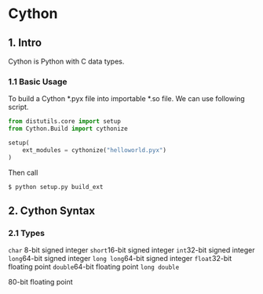 # Cython

## 1. Intro
Cython is Python with C data types.

### 1.1 Basic Usage
To build a Cython *.pyx file into importable *.so file. We can use following script.

```python
from distutils.core import setup
from Cython.Build import cythonize

setup(
    ext_modules = cythonize("helloworld.pyx")
)
```

Then call
```
$ python setup.py build_ext
```

## 2. Cython Syntax

### 2.1 Types

`char` 8-bit signed integer
`short`16-bit signed integer
`int`32-bit signed integer
`long`64-bit signed integer
`long long`64-bit signed integer
`float`32-bit floating point
`double`64-bit floating point
`long double`

80-bit floating point

<!--stackedit_data:
eyJoaXN0b3J5IjpbLTE1NzYzNTQzNTgsLTE0MjQ4MTMyMDAsMz
U2MzU5NjM0LC0xNzA3NDkwOTQ3LDE5MjE3MTAwMzldfQ==
-->
